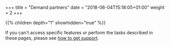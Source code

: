 +++
title = "Demand partners"
date = "2018-06-04T15:18:05+01:00"
weight = 2
+++

 {{% children depth="1" showhidden="true" %}}

If you can't access specific features or perform the tasks described in these pages, please see [how to get support](/how-to-get-support/).